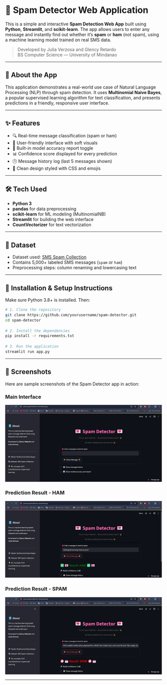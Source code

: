 # 💌 Spam Detector Web Application

This is a simple and interactive **Spam Detection Web App** built using **Python**, **Streamlit**, and **scikit-learn**. The app allows users to enter any message and instantly find out whether it’s **spam** or **ham** (not spam), using a machine learning model trained on real SMS data.

> Developed by Julia Verzosa and Glency Retardo  
> BS Computer Science — University of Mindanao

---

## 🧠 About the App

This application demonstrates a real-world use case of Natural Language Processing (NLP) through spam detection. It uses **Multinomial Naive Bayes**, a popular supervised learning algorithm for text classification, and presents predictions in a friendly, responsive user interface.

---

## ✨ Features

- 🔍 Real-time message classification (spam or ham)
- 🎨 User-friendly interface with soft visuals
- 🧠 Built-in model accuracy report toggle
- 📊 Confidence score displayed for every prediction
- 🕒 Message history log (last 5 messages shown)
- 🌸 Clean design styled with CSS and emojis

---

## 🛠 Tech Used

- **Python 3**
- **pandas** for data preprocessing
- **scikit-learn** for ML modeling (MultinomialNB)
- **Streamlit** for building the web interface
- **CountVectorizer** for text vectorization

---



## 📂 Dataset

- Dataset used: [SMS Spam Collection](https://www.kaggle.com/datasets/uciml/sms-spam-collection-dataset)
- Contains 5,000+ labeled SMS messages (`spam` or `ham`)
- Preprocessing steps: column renaming and lowercasing text

---

## 🚀 Installation & Setup Instructions

Make sure Python 3.8+ is installed. Then:

```bash
# 1. Clone the repository
git clone https://github.com/yourusername/spam-detector.git
cd spam-detector

# 2. Install the dependencies
pip install -r requirements.txt

# 3. Run the application
streamlit run app.py

``` 

---





## 📸 Screenshots

Here are sample screenshots of the Spam Detector app in action:

### Main Interface
![Main UI](screenshots/mainUi.png)

### Prediction Result - HAM
![Ham Result](screenshots/ham.png)

### Prediction Result - SPAM
![Spam Result](screenshots/spam.png)

---

